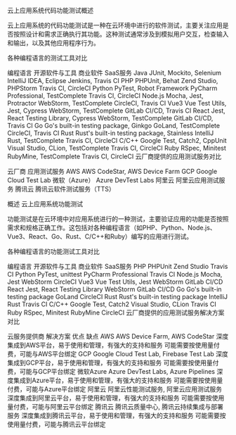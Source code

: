 
云上应用系统代码功能测试概述

云上应用系统的代码功能测试是一种在云环境中进行的软件测试，主要关注应用是否按照设计和需求正确执行其功能。这种测试通常涉及到模拟用户交互，检查输入和输出，以及其他应用程序行为。

各种编程语言的测试工具对比

编程语言	开源软件与工具	商业软件	SaaS服务
Java	JUnit, Mockito, Selenium	IntelliJ IDEA, Eclipse	Jenkins, Travis CI
PHP	PHPUnit, Behat	Zend Studio, PHPStorm	Travis CI, CircleCI
Python	PyTest, Robot Framework	PyCharm Professional, TestComplete	Travis CI, CircleCI
Node.js	Mocha, Jest, Protractor	WebStorm, TestComplete	CircleCI, Travis CI
Vue3	Vue Test Utils, Jest, Cypress	WebStorm, TestComplete	GitLab CI/CD, Travis CI
React	Jest, React Testing Library, Cypress	WebStorm, TestComplete	GitLab CI/CD, Travis CI
Go	Go's built-in testing package, Ginkgo	GoLand, TestComplete	CircleCI, Travis CI
Rust	Rust's built-in testing package, Stainless	IntelliJ Rust, TestComplete	Travis CI, CircleCI
C/C++	Google Test, Catch2, CppUnit	Visual Studio, CLion, TestComplete	Travis CI, CircleCI
Ruby	RSpec, Minitest	RubyMine, TestComplete	Travis CI, CircleCI
云厂商提供的应用测试服务对比

云厂商	应用测试服务
AWS	AWS CodeStar, AWS Device Farm
GCP	Google Cloud Test Lab
微软（Azure）	Azure DevTest Labs
阿里云	阿里云应用测试服务
腾讯云	腾讯云软件测试服务（TTS）


概述 云上应用系统功能测试

功能测试是在云环境中对应用系统进行的一种测试，主要验证应用的功能是否按照需求和规格正确工作。这包括对各种编程语言（如PHP、Python、Node.js、Vue3、React、Go、Rust、C/C++和Ruby）编写的应用进行测试。

各种编程语言的功能测试工具对比

编程语言	开源软件与工具	商业软件	SaaS服务
PHP	PHPUnit	Zend Studio	Travis CI
Python	PyTest, unittest	PyCharm Professional	Travis CI
Node.js	Mocha, Jest	WebStorm	CircleCI
Vue3	Vue Test Utils, Jest	WebStorm	GitLab CI/CD
React	Jest, React Testing Library	WebStorm	GitLab CI/CD
Go	Go's built-in testing package	GoLand	CircleCI
Rust	Rust's built-in testing package	IntelliJ Rust	Travis CI
C/C++	Google Test, Catch2	Visual Studio, CLion	Travis CI
Ruby	RSpec, Minitest	RubyMine	CircleCI
云厂商提供的应用测试服务解决方案对比

云服务提供商	解决方案	优点	缺点
AWS	AWS Device Farm, AWS CodeStar	深度集成到AWS平台，易于使用和管理，有强大的支持和服务	可能需要按使用量付费，可能与AWS平台绑定
GCP	Google Cloud Test Lab, Firebase Test Lab	深度集成到GCP平台，易于使用和管理，有强大的支持和服务	可能需要按使用量付费，可能与GCP平台绑定
微软Azure	Azure DevTest Labs, Azure Pipelines	深度集成到Azure平台，易于使用和管理，有强大的支持和服务	可能需要按使用量付费，可能与Azure平台绑定
阿里云	阿里云性能测试服务, 阿里云应用测试服务	深度集成到阿里云平台，易于使用和管理，有强大的支持和服务	可能需要按使用量付费，可能与阿里云平台绑定
腾讯云	腾讯云质量中心, 腾讯云持续集成与部署服务	深度集成到腾讯云平台，易于使用和管理，有强大的支持和服务	可能需要按使用量付费，可能与腾讯云平台绑定

